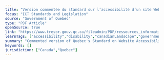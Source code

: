 ```yaml
---
title: "Version commentée du standard sur l’accessibilité d’un site Web (SGQRI 008-01)"
focus: "ICT Standards and Legislation"
source: "Government of Quebec"
type: "PDF Article"
openSource: true
link: "https://www.tresor.gouv.qc.ca/fileadmin/PDF/ressources_informationnelles/AccessibiliteWeb/access_web_ve.pdf"
learnTags: ["accessibility","disability","canadianLandscape","government","fairness","bias","ict","framework","regulation"]
summary: "Commented version of Quebec's Standard on Website Accessibility."
keywords: []
jurisdiction: ["Canada","Quebec"]
---
```

